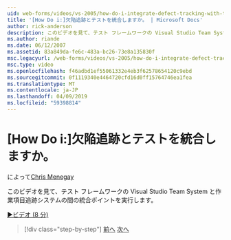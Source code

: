 ```yaml
---
uid: web-forms/videos/vs-2005/how-do-i-integrate-defect-tracking-with-testing
title: '[How Do i:]欠陥追跡とテストを統合しますか。 | Microsoft Docs'
author: rick-anderson
description: このビデオを見て、テスト フレームワークの Visual Studio Team System と作業項目追跡システムの間の統合ポイントを実行します。
ms.author: riande
ms.date: 06/12/2007
ms.assetid: 83a849da-fe6c-483a-bc26-73e8a135830f
msc.legacyurl: /web-forms/videos/vs-2005/how-do-i-integrate-defect-tracking-with-testing
msc.type: video
ms.openlocfilehash: f46adbd1ef55061332e4eb3f62578654120c9ebd
ms.sourcegitcommit: 0f1119340e4464720cfd16d0ff15764746ea1fea
ms.translationtype: MT
ms.contentlocale: ja-JP
ms.lasthandoff: 04/09/2019
ms.locfileid: "59398814"
---
```

# <a name="how-do-i-integrate-defect-tracking-with-testing"></a>[How Do i:]欠陥追跡とテストを統合しますか。

によって[Chris Menegay](https://twitter.com/CMenegay)

このビデオを見て、テスト フレームワークの Visual Studio Team System と作業項目追跡システムの間の統合ポイントを実行します。

[&#9654;ビデオ (8 分)](https://channel9.msdn.com/Blogs/ASP-NET-Site-Videos/how-do-i-integrate-defect-tracking-with-testing)

> [!div class="step-by-step"]
> [前へ](the-effects-of-viewstate.md)
> [次へ](how-do-i-create-my-own-bug-work-item.md)
